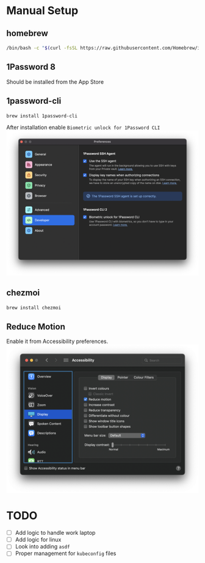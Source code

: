 # Manual Setup
##  homebrew
```bash
/bin/bash -c "$(curl -fsSL https://raw.githubusercontent.com/Homebrew/install/HEAD/install.sh)"
```
## 1Password 8
Should be installed from the App Store
## 1password-cli
```bash
brew install 1password-cli
```
After installation enable `Biometric unlock for 1Password CLI`
![biometric-unlock](./assets/op-biometric-unlock.png?raw=true "Biometric Unlock")
## chezmoi
```bash
brew install chezmoi
```
## Reduce Motion
Enable it from  Accessibility preferences.
![reduce-motion](./assets/reduce-motion.png?raw=true "Accessibility")
# TODO
- [ ] Add logic to handle work laptop
- [ ] Add logic for linux
- [ ] Look into adding `asdf`
- [ ] Proper management for `kubeconfig` files